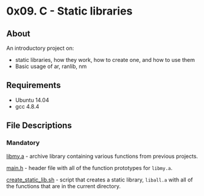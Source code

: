 # 0x09. C - Static libraries
## About
An introductory project on:

- static libraries, how they work, how to create one, and how to use them
- Basic usage of ar, ranlib, nm
## Requirements
- Ubuntu 14.04
- gcc 4.8.4
## File Descriptions
### Mandatory
[libmy.a](https://github.com/Gbeminiyi2022/alx-low_level_programming/blob/main/0x09-static_libraries/libmy.a) - archive library containing various functions from previous projects.

[main.h](https://github.com/Gbeminiyi2022/alx-low_level_programming/blob/main/0x09-static_libraries/main.h) - header file with all of the function prototypes for `libmy.a`.

[create_static_lib.sh](https://github.com/Gbeminiyi2022/alx-low_level_programming/blob/main/0x09-static_libraries/create_static_lib.sh) - script that creates a static library, `liball.a` with all of the functions that are in the current directory.
